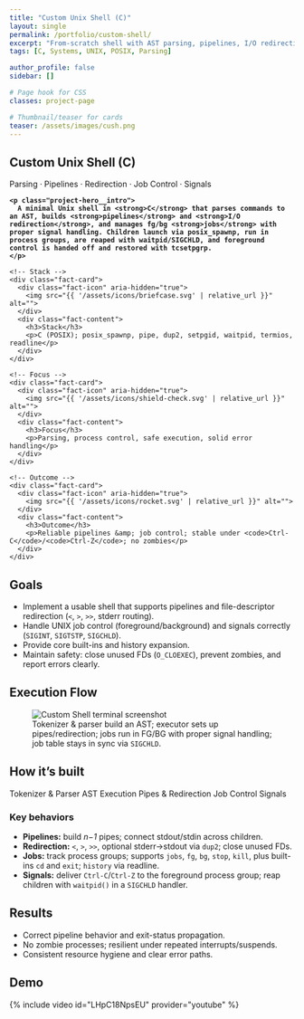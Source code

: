 ```yaml
---
title: "Custom Unix Shell (C)"
layout: single
permalink: /portfolio/custom-shell/
excerpt: "From-scratch shell with AST parsing, pipelines, I/O redirection, job control (fg/bg), and robust signal handling."
tags: [C, Systems, UNIX, POSIX, Parsing]

author_profile: false
sidebar: []

# Page hook for CSS
classes: project-page

# Thumbnail/teaser for cards
teaser: /assets/images/cush.png
---
```


<!-- HERO -->
<section class="project-hero">
  <div class="project-hero__inner">
    <h1 class="project-hero__title">Custom Unix Shell (C)</h1>
    <p class="project-hero__tagline">Parsing · Pipelines · Redirection · Job Control · Signals</p>

    <p class="project-hero__intro">
      A minimal Unix shell in <strong>C</strong> that parses commands to an AST, builds <strong>pipelines</strong> and <strong>I/O redirection</strong>, and manages fg/bg <strong>jobs</strong> with proper signal handling. Children launch via posix_spawnp, run in process groups, are reaped with waitpid/SIGCHLD, and foreground control is handed off and restored with tcsetpgrp.
    </p>
  </div>
</section>

<style>
/* Remove code “pill” styling in the blue hero only (no white background) */
.project-hero code,
.project-hero kbd {
  background: transparent !important;
  padding: 0 !important;
  border: 0 !important;
  box-shadow: none !important;
  font-family: inherit;
  font-weight: 700;
}
</style>

<!-- QUICK FACTS -->
<section class="facts">
  <div class="facts-grid">

    <!-- Stack -->
    <div class="fact-card">
      <div class="fact-icon" aria-hidden="true">
        <img src="{{ '/assets/icons/briefcase.svg' | relative_url }}" alt="">
      </div>
      <div class="fact-content">
        <h3>Stack</h3>
        <p>C (POSIX); posix_spawnp, pipe, dup2, setpgid, waitpid, termios, readline</p>
      </div>
    </div>

    <!-- Focus -->
    <div class="fact-card">
      <div class="fact-icon" aria-hidden="true">
        <img src="{{ '/assets/icons/shield-check.svg' | relative_url }}" alt="">
      </div>
      <div class="fact-content">
        <h3>Focus</h3>
        <p>Parsing, process control, safe execution, solid error handling</p>
      </div>
    </div>

    <!-- Outcome -->
    <div class="fact-card">
      <div class="fact-icon" aria-hidden="true">
        <img src="{{ '/assets/icons/rocket.svg' | relative_url }}" alt="">
      </div>
      <div class="fact-content">
        <h3>Outcome</h3>
        <p>Reliable pipelines &amp; job control; stable under <code>Ctrl-C</code>/<code>Ctrl-Z</code>; no zombies</p>
      </div>
    </div>

  </div>
</section>

<!-- GOALS -->
<section class="section-card">
  <h2>Goals</h2>
  <ul>
    <li>Implement a usable shell that supports pipelines and file-descriptor redirection (<code>&lt;</code>, <code>&gt;</code>, <code>&gt;&gt;</code>, stderr routing).</li>
    <li>Handle UNIX job control (foreground/background) and signals correctly (<code>SIGINT</code>, <code>SIGTSTP</code>, <code>SIGCHLD</code>).</li>
    <li>Provide core built-ins and history expansion.</li>
    <li>Maintain safety: close unused FDs (<code>O_CLOEXEC</code>), prevent zombies, and report errors clearly.</li>
  </ul>
</section>

<!-- EXECUTION FLOW -->
<section class="section-card">
  <h2>Execution Flow</h2>
  <figure class="figure">
    <img src="{{ '/assets/images/cush.png' | relative_url }}" alt="Custom Shell terminal screenshot">
    <figcaption>Tokenizer &amp; parser build an AST; executor sets up pipes/redirection; jobs run in FG/BG with proper signal handling; job table stays in sync via <code>SIGCHLD</code>.</figcaption>
  </figure>
</section>

<!-- HOW IT'S BUILT -->
<section class="section-card">
  <h2>How it’s built</h2>

  <div class="stack-badges">
    <span>Tokenizer &amp; Parser</span>
    <span>AST Execution</span>
    <span>Pipes &amp; Redirection</span>
    <span>Job Control</span>
    <span>Signals</span>
  </div>

  <h3>Key behaviors</h3>
  <ul>
    <li><strong>Pipelines:</strong> build <em>n−1</em> pipes; connect stdout/stdin across children.</li>
    <li><strong>Redirection:</strong> <code>&lt;</code>, <code>&gt;</code>, <code>&gt;&gt;</code>, optional stderr→stdout via <code>dup2</code>; close unused FDs.</li>
    <li><strong>Jobs:</strong> track process groups; supports <code>jobs</code>, <code>fg</code>, <code>bg</code>, <code>stop</code>, <code>kill</code>, plus built-ins <code>cd</code> and <code>exit</code>; <code>history</code> via readline.</li>
    <li><strong>Signals:</strong> deliver <code>Ctrl-C</code>/<code>Ctrl-Z</code> to the foreground process group; reap children with <code>waitpid()</code> in a <code>SIGCHLD</code> handler.</li>
  </ul>
</section>

<!-- RESULTS -->
<section class="section-card">
  <h2>Results</h2>
  <ul>
    <li>Correct pipeline behavior and exit-status propagation.</li>
    <li>No zombie processes; resilient under repeated interrupts/suspends.</li>
    <li>Consistent resource hygiene and clear error paths.</li>
  </ul>
</section>

<!-- DEMO -->
<section class="section-card">
  <h2>Demo</h2>
  {% include video id="LHpC18NpsEU" provider="youtube" %}
</section>
